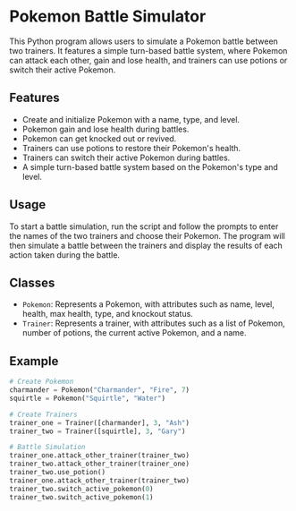 # Pokemon Battle Simulator

This Python program allows users to simulate a Pokemon battle between two trainers. It features a simple turn-based battle system, where Pokemon can attack each other, gain and lose health, and trainers can use potions or switch their active Pokemon.

## Features

- Create and initialize Pokemon with a name, type, and level.
- Pokemon gain and lose health during battles.
- Pokemon can get knocked out or revived.
- Trainers can use potions to restore their Pokemon's health.
- Trainers can switch their active Pokemon during battles.
- A simple turn-based battle system based on the Pokemon's type and level.

## Usage

To start a battle simulation, run the script and follow the prompts to enter the names of the two trainers and choose their Pokemon. The program will then simulate a battle between the trainers and display the results of each action taken during the battle.

## Classes

- `Pokemon`: Represents a Pokemon, with attributes such as name, level, health, max health, type, and knockout status.
- `Trainer`: Represents a trainer, with attributes such as a list of Pokemon, number of potions, the current active Pokemon, and a name.

## Example

```python
# Create Pokemon
charmander = Pokemon("Charmander", "Fire", 7)
squirtle = Pokemon("Squirtle", "Water")

# Create Trainers
trainer_one = Trainer([charmander], 3, "Ash")
trainer_two = Trainer([squirtle], 3, "Gary")

# Battle Simulation
trainer_one.attack_other_trainer(trainer_two)
trainer_two.attack_other_trainer(trainer_one)
trainer_two.use_potion()
trainer_one.attack_other_trainer(trainer_two)
trainer_two.switch_active_pokemon(0)
trainer_two.switch_active_pokemon(1)

